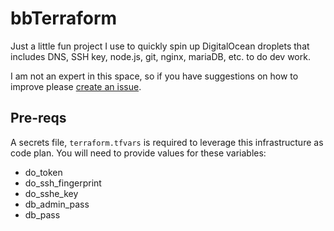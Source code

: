 # bbTerraform

Just a little fun project I use to quickly spin up DigitalOcean droplets that includes DNS, SSH key, node.js, git, nginx, mariaDB, etc. to do dev work.

I am not an expert in this space, so if you have suggestions on how to improve please [create an issue](https://github.com/bbohling/bbTerraform/issues).

## Pre-reqs

A secrets file, `terraform.tfvars` is required to leverage this infrastructure as code plan. You will need to provide values for these variables:

* do_token
* do_ssh_fingerprint
* do_sshe_key
* db_admin_pass
* db_pass
